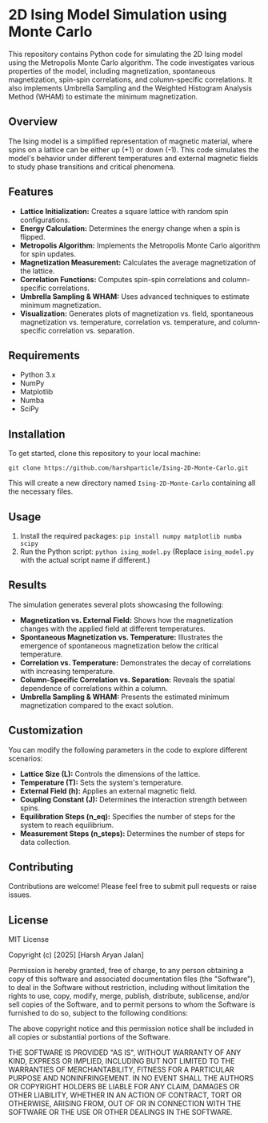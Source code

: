 # 2D Ising Model Simulation using Monte Carlo

This repository contains Python code for simulating the 2D Ising model using the Metropolis Monte Carlo algorithm. The code investigates various properties of the model, including magnetization, spontaneous magnetization, spin-spin correlations, and column-specific correlations. It also implements Umbrella Sampling and the Weighted Histogram Analysis Method (WHAM) to estimate the minimum magnetization.

## Overview

The Ising model is a simplified representation of magnetic material, where spins on a lattice can be either up (+1) or down (-1). This code simulates the model's behavior under different temperatures and external magnetic fields to study phase transitions and critical phenomena.

## Features

- **Lattice Initialization:** Creates a square lattice with random spin configurations.
- **Energy Calculation:** Determines the energy change when a spin is flipped.
- **Metropolis Algorithm:** Implements the Metropolis Monte Carlo algorithm for spin updates.
- **Magnetization Measurement:** Calculates the average magnetization of the lattice.
- **Correlation Functions:** Computes spin-spin correlations and column-specific correlations.
- **Umbrella Sampling & WHAM:** Uses advanced techniques to estimate minimum magnetization.
- **Visualization:** Generates plots of magnetization vs. field, spontaneous magnetization vs. temperature, correlation vs. temperature, and column-specific correlation vs. separation.

## Requirements

- Python 3.x
- NumPy
- Matplotlib
- Numba
- SciPy

## Installation

To get started, clone this repository to your local machine: 
```
git clone https://github.com/harshparticle/Ising-2D-Monte-Carlo.git
```
This will create a new directory named `Ising-2D-Monte-Carlo` containing all the necessary files.

## Usage

1. Install the required packages: `pip install numpy matplotlib numba scipy`
2. Run the Python script: `python ising_model.py` (Replace `ising_model.py` with the actual script name if different.)

## Results

The simulation generates several plots showcasing the following:

- **Magnetization vs. External Field:** Shows how the magnetization changes with the applied field at different temperatures.
- **Spontaneous Magnetization vs. Temperature:** Illustrates the emergence of spontaneous magnetization below the critical temperature.
- **Correlation vs. Temperature:** Demonstrates the decay of correlations with increasing temperature.
- **Column-Specific Correlation vs. Separation:** Reveals the spatial dependence of correlations within a column.
- **Umbrella Sampling & WHAM:** Presents the estimated minimum magnetization compared to the exact solution.

## Customization

You can modify the following parameters in the code to explore different scenarios:

- **Lattice Size (L):** Controls the dimensions of the lattice.
- **Temperature (T):** Sets the system's temperature.
- **External Field (h):** Applies an external magnetic field.
- **Coupling Constant (J):** Determines the interaction strength between spins.
- **Equilibration Steps (n_eq):** Specifies the number of steps for the system to reach equilibrium.
- **Measurement Steps (n_steps):** Determines the number of steps for data collection.

## Contributing

Contributions are welcome! Please feel free to submit pull requests or raise issues.

## License

MIT License

Copyright (c) [2025] [Harsh Aryan Jalan]

Permission is hereby granted, free of charge, to any person obtaining a copy
of this software and associated documentation files (the "Software"), to deal
in the Software without restriction, including without limitation the rights
to use, copy, modify, merge, publish, distribute, sublicense, and/or sell
copies of the Software, and to permit persons to whom the Software is
furnished to do so, subject to the following conditions:

The above copyright notice and this permission notice shall be included in all
copies or substantial portions of the Software.

THE SOFTWARE IS PROVIDED "AS IS", WITHOUT WARRANTY OF ANY KIND, EXPRESS OR
IMPLIED, INCLUDING BUT NOT LIMITED TO THE WARRANTIES OF MERCHANTABILITY,
FITNESS FOR A PARTICULAR PURPOSE AND NONINFRINGEMENT. IN NO EVENT SHALL THE
AUTHORS OR COPYRIGHT HOLDERS BE LIABLE FOR ANY CLAIM, DAMAGES OR OTHER
LIABILITY, WHETHER IN AN ACTION OF CONTRACT, TORT OR OTHERWISE, ARISING FROM,
OUT OF OR IN CONNECTION WITH THE SOFTWARE OR THE USE OR OTHER DEALINGS IN THE
SOFTWARE.

